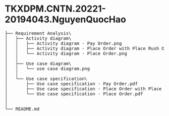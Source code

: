 # TKXDPM.CNTN.20221-20194043.NguyenQuocHao
<pre>
├── Requirement Analysis\
│   ├── Activity diagram\
│   │   ├── Activity diagram - Pay Order.png
│   │   ├── Activity diagram - Place Order with Place Rush Order.png
│   │   └── Activity diagram - Place Order.png
│   │
│   ├── Use case diagram\
│   │   └── use case diagram.png
│   │
│   └── Use case specification\
│       ├── Use case specification - Pay Order.pdf
│       ├── Use case specification - Place Order with Place Rush Order.pdf
│       └── Use case specification - Place Order.pdf
│
│
└── README.md
</pre>
